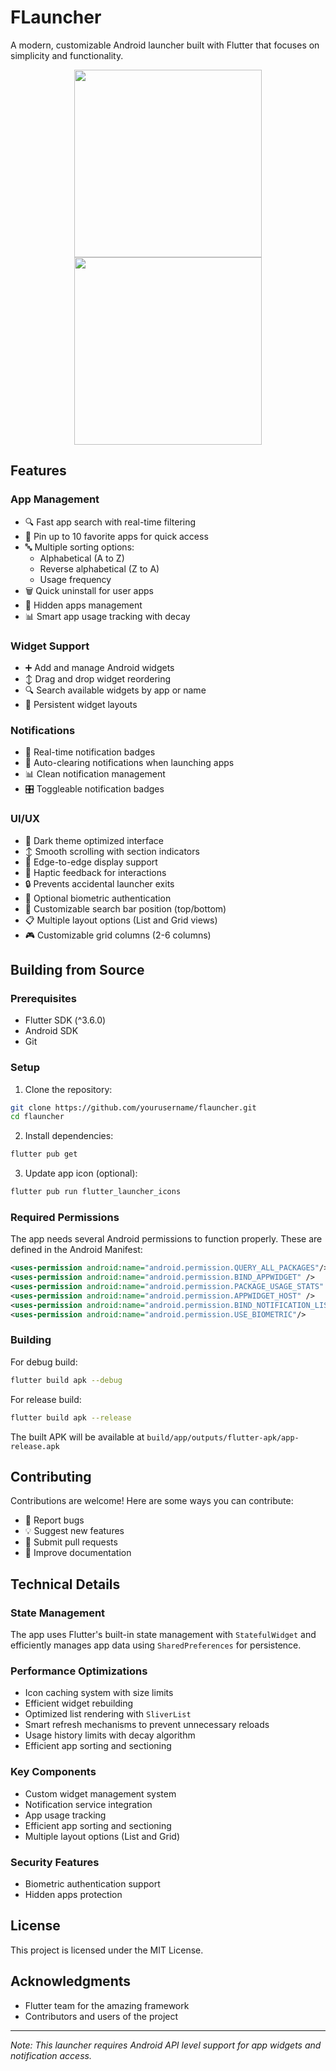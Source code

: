 # FLauncher

A modern, customizable Android launcher built with Flutter that focuses on simplicity and functionality.

<p align="center">
  <img src="https://github.com/user-attachments/assets/78c8ccba-441a-4c63-8c85-678b199f1e78" width="300" />
  <img src="https://github.com/user-attachments/assets/3a528ec3-658e-4624-8b1f-89d901ed7355" width="300" />
</p>

## Features

### App Management
- 🔍 Fast app search with real-time filtering
- 📌 Pin up to 10 favorite apps for quick access
- 🔤 Multiple sorting options:
  - Alphabetical (A to Z)
  - Reverse alphabetical (Z to A)
  - Usage frequency
- 🗑️ Quick uninstall for user apps
- 👻 Hidden apps management
- 📊 Smart app usage tracking with decay

### Widget Support
- ➕ Add and manage Android widgets
- ↕️ Drag and drop widget reordering
- 🔍 Search available widgets by app or name
- 💾 Persistent widget layouts

### Notifications
- 🔔 Real-time notification badges
- 🔄 Auto-clearing notifications when launching apps
- 📊 Clean notification management
- 🎛️ Toggleable notification badges

### UI/UX
- 🌙 Dark theme optimized interface
- ↕️ Smooth scrolling with section indicators
- 📱 Edge-to-edge display support
- 💫 Haptic feedback for interactions
- 🔒 Prevents accidental launcher exits
- 🔐 Optional biometric authentication
- 🎯 Customizable search bar position (top/bottom)
- 📋 Multiple layout options (List and Grid views)
- 🎮 Customizable grid columns (2-6 columns)

## Building from Source

### Prerequisites
- Flutter SDK (^3.6.0)
- Android SDK
- Git

### Setup

1. Clone the repository:

```bash
git clone https://github.com/yourusername/flauncher.git
cd flauncher
```

2. Install dependencies:
```bash
flutter pub get
```

3. Update app icon (optional):
```bash
flutter pub run flutter_launcher_icons
```

### Required Permissions

The app needs several Android permissions to function properly. These are defined in the Android Manifest:

```xml
<uses-permission android:name="android.permission.QUERY_ALL_PACKAGES"/>
<uses-permission android:name="android.permission.BIND_APPWIDGET" />
<uses-permission android:name="android.permission.PACKAGE_USAGE_STATS" />
<uses-permission android:name="android.permission.APPWIDGET_HOST" />
<uses-permission android:name="android.permission.BIND_NOTIFICATION_LISTENER_SERVICE"/>
<uses-permission android:name="android.permission.USE_BIOMETRIC"/>
```

### Building

For debug build:
```bash
flutter build apk --debug
```

For release build:
```bash
flutter build apk --release
```

The built APK will be available at `build/app/outputs/flutter-apk/app-release.apk`

## Contributing

Contributions are welcome! Here are some ways you can contribute:
- 🐛 Report bugs
- 💡 Suggest new features
- 🔧 Submit pull requests
- 📖 Improve documentation

## Technical Details

### State Management
The app uses Flutter's built-in state management with `StatefulWidget` and efficiently manages app data using `SharedPreferences` for persistence.

### Performance Optimizations
- Icon caching system with size limits
- Efficient widget rebuilding
- Optimized list rendering with `SliverList`
- Smart refresh mechanisms to prevent unnecessary reloads
- Usage history limits with decay algorithm
- Efficient app sorting and sectioning

### Key Components
- Custom widget management system
- Notification service integration
- App usage tracking
- Efficient app sorting and sectioning
- Multiple layout options (List and Grid)

### Security Features
- Biometric authentication support
- Hidden apps protection

## License

This project is licensed under the MIT License.

## Acknowledgments

- Flutter team for the amazing framework
- Contributors and users of the project

---

*Note: This launcher requires Android API level support for app widgets and notification access.*
